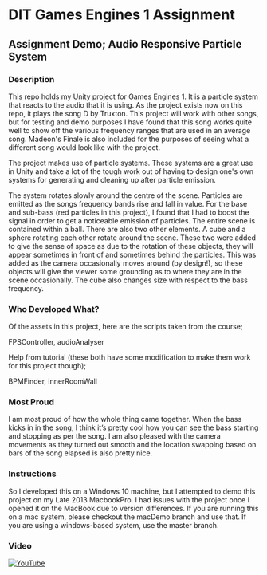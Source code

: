 # DIT Games Engines 1 Assignment

## Assignment Demo; Audio Responsive Particle System

### Description
This repo holds my Unity project for Games Engines 1. It is a particle system that reacts to the audio that it is using. As the project exists now on this repo, it plays the song D by Truxton. This project will work with other songs, but for testing and demo purposes I have found that this song works quite well to show off the various frequency ranges that are used in an average song. Madeon's Finale is also included for the purposes of seeing what a different song would look like with the project.

The project makes use of particle systems. These systems are a great use in Unity and take a lot of the tough work out of having to design one's own systems for generating and cleaning up after particle emission. 

The system rotates slowly around the centre of the scene. Particles are emitted as the songs frequency bands rise and fall in value. For the base and sub-bass (red particles in this project), I found that I had to boost the signal in order to get a noticeable emission of particles. The entire scene is contained within a ball. There are also two other elements. A cube and a sphere rotating each other rotate around the scene. These two were added to give the sense of space as due to the rotation of these objects, they will appear sometimes in front of and sometimes behind the particles. This was added as the camera occasionally moves around (by design!), so these objects will give the viewer some grounding as to where they are in the scene occasionally. The cube also changes size with respect to the bass frequency.


### Who Developed What?
Of the assets in this project, here are the scripts taken from the course;

FPSController, audioAnalyser


Help from tutorial (these both have some modification to make them work for this project though);

BPMFinder, innerRoomWall


### Most Proud
I am most proud of how the whole thing came together. When the bass kicks in in the song, I think it’s pretty cool how you can see the bass starting and stopping as per the song. I am also pleased with the camera movements as they turned out smooth and the location swapping based on bars of the song elapsed is also pretty nice.


### Instructions
So I developed this on a Windows 10 machine, but I attempted to demo this project on my Late 2013 MacbookPro. I had issues with the project once I opened it on the MacBook due to version differences. If you are running this on a mac system, please checkout the macDemo branch and use that. If you are using a windows-based system, use the master branch.


### Video

[![YouTube](http://img.youtube.com/vi/XZQKlqtfODk/0.jpg)](https://www.youtube.com/watch?v=XZQKlqtfODk)
